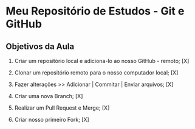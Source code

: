 # Meu Repositório de Estudos - Git e GitHub

## Objetivos da Aula

1. Criar um repositório local e adiciona-lo ao nosso GitHub - remoto; [X]

2. Clonar um repositório remoto para o nosso computador local; [X]

3. Fazer alterações >> Adicionar | Commitar | Enviar arquivos; [X]

4. Criar uma nova Branch; [X]

5. Realizar um Pull Request e Merge; [X]

6. Criar nosso primeiro Fork; [X]